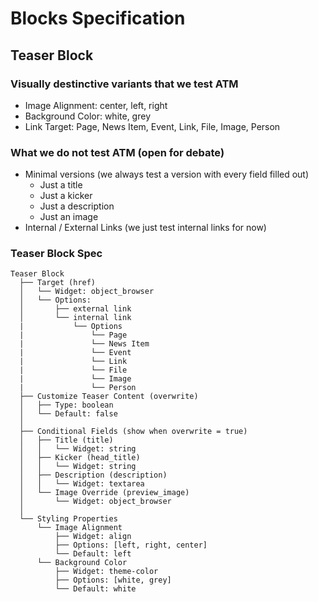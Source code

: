 # Blocks Specification

## Teaser Block

### Visually destinctive variants that we test ATM

- Image Alignment: center, left, right
- Background Color: white, grey
- Link Target: Page, News Item, Event, Link, File, Image, Person

### What we do not test ATM (open for debate)

- Minimal versions (we always test a version with every field filled out)
  - Just a title
  - Just a kicker
  - Just a description
  - Just an image
- Internal / External Links (we just test internal links for now)

### Teaser Block Spec

```
Teaser Block
  ├── Target (href)
  │   └── Widget: object_browser
  │   └── Options:
  │       ├── external link
  │       └── internal link
  |           └── Options
  |               └── Page
  |               └── News Item
  |               └── Event
  |               └── Link
  |               └── File
  |               └── Image
  |               └── Person
  ├── Customize Teaser Content (overwrite)
  │   ├── Type: boolean
  │   └── Default: false
  │
  ├── Conditional Fields (show when overwrite = true)
  │   ├── Title (title)
  │   │   └── Widget: string
  │   ├── Kicker (head_title)
  │   │   └── Widget: string
  │   ├── Description (description)
  │   │   └── Widget: textarea
  │   └── Image Override (preview_image)
  │       └── Widget: object_browser
  │
  └── Styling Properties
      └── Image Alignment
          ├── Widget: align
          ├── Options: [left, right, center]
          └── Default: left
      └── Background Color
          ├── Widget: theme-color
          ├── Options: [white, grey]
          └── Default: white
```
